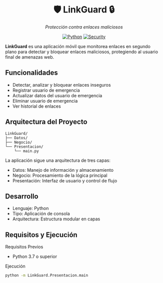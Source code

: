 <div align="center">

# 🛡️ LinkGuard 🔒

*Protección contra enlaces maliciosos*

[![Python](https://img.shields.io/badge/Python-3.7+-blue.svg)](https://python.org)
[![Security](https://img.shields.io/badge/Security-First-green.svg)]()

</div>

**LinkGuard** es una aplicación móvil que monitorea enlaces en segundo plano para detectar y bloquear enlaces maliciosos, protegiendo al usuario final de amenazas web.

## Funcionalidades
- Detectar, analizar y bloquear enlaces inseguros
- Registrar usuario de emergencia
- Actualizar datos del usuario de emergencia
- Eliminar usuario de emergencia
- Ver historial de enlaces

## Arquitectura del Proyecto
```
LinkGuard/
├── Datos/
├── Negocio/
└── Presentacion/
    └── main.py
```
La aplicación sigue una arquitectura de tres capas:

- Datos: Manejo de información y almacenamiento
- Negocio: Procesamiento de la lógica principal
- Presentación: Interfaz de usuario y control de flujo

## Desarrollo

- Lenguaje: Python
- Tipo: Aplicación de consola
- Arquitectura: Estructura modular en capas
  
## Requisitos y Ejecución
Requisitos Previos
- Python 3.7 o superior

Ejecución
```bash
python -m LinkGuard.Presentacion.main
```
